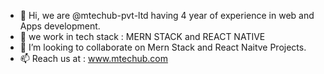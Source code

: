 - 👋 Hi, we are @mtechub-pvt-ltd having 4 year of experience in web and Apps development.   
- 👀 we work in tech stack : MERN STACK  and REACT NATIVE
- 💞️ I’m looking to collaborate on Mern Stack  and React Naitve Projects.
- 📫 Reach us at : www.mtechub.com

<!---
mtechub-pvt-ltd/mtechub-pvt-ltd is a ✨ special ✨ repository because its `README.md` (this file) appears on your GitHub profile.
You can click the Preview link to take a look at your changes.
--->
